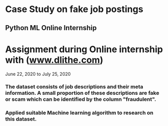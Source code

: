 # Case Study on fake job postings
## Python ML Online Internship
# Assignment during Online internship with (www.dlithe.com)
June 22, 2020 to July 25, 2020
### The dataset consists of job descriptions and their meta information. A small proportion of these descriptions are fake or scam which can be identified by the column "fraudulent". 
### Applied suitable Machine learning algorithm to research on this dataset.
